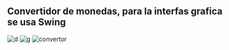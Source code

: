 ##  Convertidor de monedas, para la interfas grafica se usa Swing 
![d](https://user-images.githubusercontent.com/85569433/221158275-b62055f9-29d8-46bb-af36-fd9061d6c67a.PNG)
![g](https://user-images.githubusercontent.com/85569433/221158297-f4d87384-8cd2-4e96-aadc-02044aa230ac.PNG)
![convertor](https://user-images.githubusercontent.com/85569433/221158356-d469d4fb-fa21-41c3-8f8b-3372723304c2.PNG)
